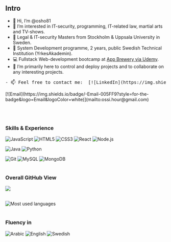## Intro 
- 👋 Hi, I’m @osho81
- 👀 I’m interested in IT-security, programming, IT-related law, martial arts and TV-shows. 
- 📁 Legal & IT-security Masters from Stockholm & Uppsala University in Sweden.
- 💾 System Development programme, 2 years, public Swedish Technical Institution (YrkesAkademin). 
- 💻 Fullstack Web-development bootcamp at [App Brewery via Udemy](https://www.udemy.com/course/the-complete-web-development-bootcamp/).
- 💞️ I’m primarily here to control and deploy projects and to collaborate on any interesting projects. 
<pre>
- 📫 Feel free to contact me:  [![LinkedIn](https://img.shields.io/badge/-LinkedIn-0A66C2?style=for-the-badge&logo=LinkedIn&logoColor=white)](https://www.linkedin.com/in/osama-h-a692241bb/)   </pre> [![Email](https://img.shields.io/badge/-Email-005FF9?style=for-the-badge&logo=Email&logoColor=white)](mailto:ossi.hour@gmail.com) 
<br><br>
### Skills & Experience
![JavaScript](https://img.shields.io/badge/-JavaScript-F7DF1E?style=plastic&logo=JavaScript&logoColor=white)
![HTML5](https://img.shields.io/badge/-HTML5-E34F26?style=plastic&logo=HTML5&logoColor=white)
![CSS3](https://img.shields.io/badge/-CSS3-1572B6?style=plastic&logo=CSS3&logoColor=white)
![React](https://img.shields.io/badge/-REACT-61DAFB?style=plastic&logo=React&logoColor=white)
![Node.js](https://img.shields.io/badge/-Node.js-339933?style=plastic&logo=Node.js&logoColor=white) 

![Java](https://img.shields.io/badge/-Java-007396?style=plastic&logo=Java&logoColor=white)
![Python](https://img.shields.io/badge/-Python-3776AB?style=plastic&logo=Python&logoColor=white)

![Git](https://img.shields.io/badge/-Git-F05032?style=plastic&logo=Git&logoColor=white) 
![MySQL](https://img.shields.io/badge/-MySQL-003B57?style=plastic&logo=MySQL&logoColor=white) 
![MongoDB](https://img.shields.io/badge/-MongoDB-47A248?style=plastic&logo=MongoDB&logoColor=white) 
<br><br>
### Overall GitHub View
<img align="center" src="https://github-readme-stats.vercel.app/api/?username=osho81&show_icons=true&hide_border=true&theme=blue-green" />
<br><br>

![Most used languages](https://github-readme-stats.vercel.app/api/top-langs/?username=osho81)
<br><br>
### Fluency in 
![Arabic](https://img.shields.io/badge/-Arabic-2F8D46?style=for-the-badge&logo=Arabic&logoColor=white) 
![English](https://img.shields.io/badge/-English-00205B?style=for-the-badge&logo=English&logoColor=white) 
![Swedish](https://img.shields.io/badge/-Swedish-FFDC0F?style=for-the-badge&logo=Swedish&logoColor=white) 

